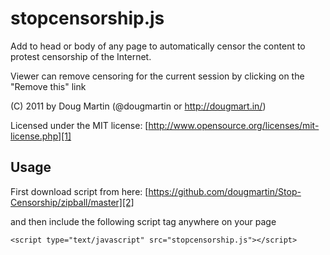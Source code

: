 # stopcensorship.js #

Add to head or body of any page to automatically censor the content to protest censorship of the Internet.

Viewer can remove censoring for the current session by clicking on the "Remove this" link

(C) 2011 by Doug Martin (@dougmartin or http://dougmart.in/)

Licensed under the MIT license: [http://www.opensource.org/licenses/mit-license.php][1]

## Usage ##

First download script from here: [https://github.com/dougmartin/Stop-Censorship/zipball/master][2]

and then include the following script tag anywhere on your page

    <script type="text/javascript" src="stopcensorship.js"></script>


  [1]: http://www.opensource.org/licenses/mit-license.php
  [2]: https://github.com/dougmartin/Stop-Censorship/zipball/master